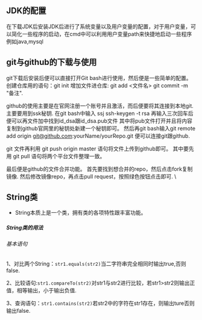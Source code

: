 JDK的配置
---
在下载JDK后安装JDK后进行了系统变量以及用户变量的配置，对于用户变量，可以简化一些程序的启动，在cmd中可以利用用户变量path来快捷地启动一些程序
例如java,mysql

git与github的下载与使用
---
git下载后安装后便可以直接打开Git bash进行使用，然后便是一些简单的配置。
创建仓库用的语句：git init
增加文件进仓库: git add <文件名>      git commit -m "备注".

github的使用主要是在官网注册一个账号并且激活，而后便要将其连接到本地git.
主要要用到ssk秘钥.
在git bash中输入 ssj ssh-keygen -t rsa   再输入三次回车后便可以再文件加中找到id_dsa跟id_dsa.pub文件
其中将pub文件打开并且将内容复制到github官网里的秘钥处新建一个秘钥即可。
然后再git bash输入git remote add origin git@github.com:yourName/yourRepo.git
便可以连接git跟github.


git 文件再利用 git push origin master 语句将文件上传到github即可。
其中要先用 git pull 语句将两个平台文件整理一致。

最后便是github的文件合并功能。
首先要找到想合并的repo，然后点击fork复制镜像.
然后修改镜像repo，再点击pull request，按照绿色按钮点击即可.
\

## String类
- String本质上是一个类，拥有类的各项特性跟丰富功能。
##### String类的用法
###### 基本语句
1、对比两个String：`str1.equals(str2)`当二字符串完全相同时输出true,否则false.


2、比较语句:`str1.compareTo(str2)`对str1与str2进行比较，若str1>str2则输出正值，相等输出，小于输出负值.

3、查询语句：`str1.contains(str2)`若str2中的字符在str1存在，则输出ture否则输出false.
